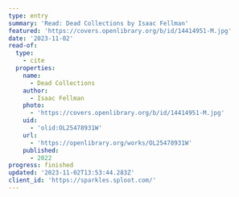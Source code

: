```yaml
---
type: entry
summary: 'Read: Dead Collections by Isaac Fellman'
featured: 'https://covers.openlibrary.org/b/id/14414951-M.jpg'
date: '2023-11-02'
read-of:
  type:
    - cite
  properties:
    name:
      - Dead Collections
    author:
      - Isaac Fellman
    photo:
      - 'https://covers.openlibrary.org/b/id/14414951-M.jpg'
    uid:
      - 'olid:OL25478931W'
    url:
      - 'https://openlibrary.org/works/OL25478931W'
    published:
      - 2022
progress: finished
updated: '2023-11-02T13:53:44.283Z'
client_id: 'https://sparkles.sploot.com/'
---
```


